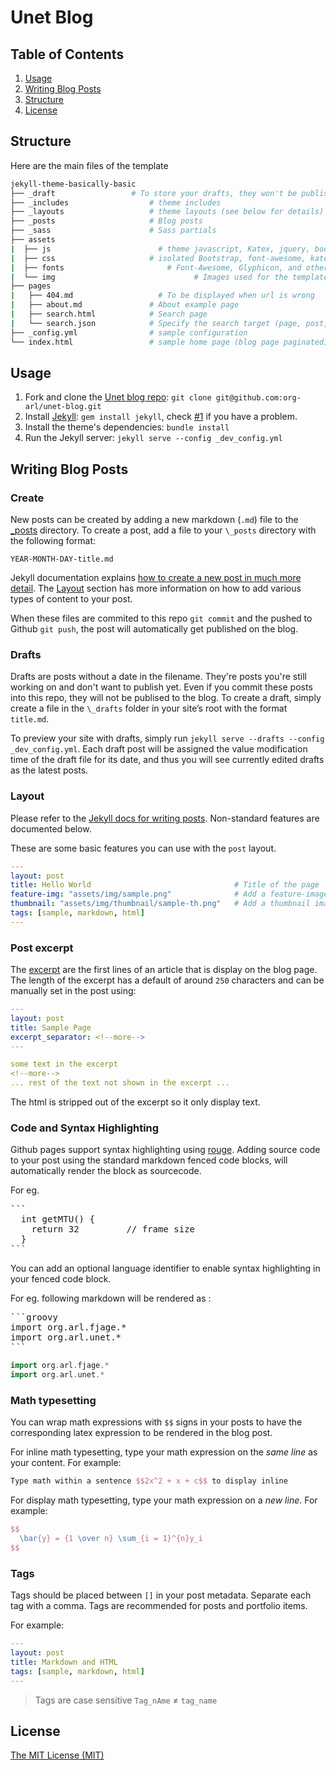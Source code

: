 # Unet Blog

## Table of Contents

1. [Usage](#Usage)
2. [Writing Blog Posts](#writing-blog-posts)
3. [Structure](#structure)
4. [License](#license)

## Structure

Here are the main files of the template

```bash
jekyll-theme-basically-basic
├── _draft	               # To store your drafts, they won't be published on your site
├── _includes	               # theme includes
├── _layouts                   # theme layouts (see below for details)
├── _posts                     # Blog posts
├── _sass                      # Sass partials 
├── assets
|  ├── js	                     # theme javascript, Katex, jquery, bootstrap, jekyll search, 
|  ├── css                     # isolated Bootstrap, font-awesome, katex and main css
|  ├── fonts		               # Font-Awesome, Glyphicon, and other fonts
|  └── img		       					 # Images used for the template
├── pages
|   ├── 404.md		             # To be displayed when url is wrong
|   ├── about.md               # About example page
|   ├── search.html	           # Search page
|   └── search.json            # Specify the search target (page, post, collection)
├── _config.yml                # sample configuration
└── index.html                 # sample home page (blog page paginated)
```
	

## Usage

1. Fork and clone the [Unet blog repo](): `git clone git@github.com:org-arl/unet-blog.git`
2. Install [Jekyll](https://jekyllrb.com/docs/installation/): `gem install jekyll`, check [#1](/issues/1) if you have a problem.
3. Install the theme's dependencies: `bundle install`
5. Run the Jekyll server: `jekyll serve --config _dev_config.yml`


## Writing Blog Posts

### Create

New posts can be created by adding a new markdown (`.md`) file to the [\_posts](_posts) directory. To create a post, add a file to your `\_posts` directory with the following format:

```
YEAR-MONTH-DAY-title.md 
```

Jekyll documentation explains [how to create a new post in much more detail](https://jekyllrb.com/docs/posts/#creating-posts). The [Layout](#layout) section has more information on how to add various types of content to your post.

When these files are commited to this repo `git commit` and the pushed to Github `git push`, the post will automatically get published on the blog.

### Drafts

Drafts are posts without a date in the filename. They're posts you're still working on and don't want to publish yet. Even if you commit these posts into this repo, they will not be publised to the blog. To create a draft, simply create a file in the `\_drafts` folder in your site’s root with the format `title.md`.

To preview your site with drafts, simply run `jekyll serve --drafts --config _dev_config.yml`. Each draft post will be assigned the value modification time of the draft file for its date, and thus you will see currently edited drafts as the latest posts.

### Layout

Please refer to the [Jekyll docs for writing posts](https://jekyllrb.com/docs/posts/). Non-standard features are documented below.

These are some basic features you can use with the  `post` layout.

```yml
---
layout: post
title: Hello World                                # Title of the page
feature-img: "assets/img/sample.png"              # Add a feature-image to the post
thumbnail: "assets/img/thumbnail/sample-th.png"   # Add a thumbnail image on blog view
tags: [sample, markdown, html]
---
```

### Post excerpt

The [excerpt](https://jekyllrb.com/docs/posts/#post-excerpts) are the first lines of an article that is display on the blog page. The length of the excerpt has a default of around `250` characters and can be manually set in the post using:
```yml
---
layout: post
title: Sample Page
excerpt_separator: <!--more-->
---

some text in the excerpt
<!--more-->
... rest of the text not shown in the excerpt ...
```

The html is stripped out of the excerpt so it only display text.

### Code and Syntax Highlighting

Github pages support syntax highlighting using [rouge](https://github.com/jneen/rouge). Adding source code to your post using the standard markdown fenced code blocks, will automatically render the block as sourcecode. 

For eg.

<pre>
```
  int getMTU() {
    return 32         // frame size
  }
```
</pre>

You can add an optional language identifier to enable syntax highlighting in your fenced code block.

For eg. following markdown will be rendered as : 

<pre>
```groovy
import org.arl.fjage.*
import org.arl.unet.*
``` 
</pre>

```groovy
import org.arl.fjage.*
import org.arl.unet.*
``` 


### Math typesetting

You can wrap math expressions with `$$` signs in your posts to have the corresponding latex expression to be rendered in the blog post.

For inline math typesetting, type your math expression on the *same line* as your content. For example:

```latex
Type math within a sentence $$2x^2 + x + c$$ to display inline
```

For display math typesetting, type your math expression on a *new line*. For example:

```latex
$$
  \bar{y} = {1 \over n} \sum_{i = 1}^{n}y_i
$$
```

### Tags

Tags should be placed between `[]` in your post metadata. Separate each tag with a comma. Tags are recommended for posts and portfolio items.

For example:

```yml
---
layout: post
title: Markdown and HTML
tags: [sample, markdown, html]
---
```

> Tags are case sensitive `Tag_nAme` ≠ `tag_name`

## License

[The MIT License (MIT)](https://raw.githubusercontent.com/Sylhare/Type-on-Strap/master/LICENSE)
